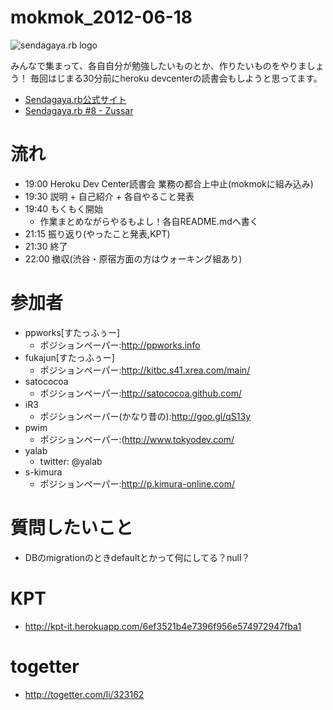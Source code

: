 mokmok_2012-06-18
=================

![sendagaya.rb logo](http://ppworks.info/images/sendagayarb100x100.png)

みんなで集まって、各自自分が勉強したいものとか、作りたいものをやりましょう！
毎回はじまる30分前にheroku devcenterの読書会もしようと思ってます。

* [Sendagaya.rb公式サイト](http://sendagayarb.github.com)
* [Sendagaya.rb #8 - Zussar](http://www.zusaar.com/event/309056)

# 流れ
* 19:00 Heroku Dev Center読書会 業務の都合上中止(mokmokに組み込み)
* 19:30 説明 + 自己紹介 + 各自やること発表
* 19:40 もくもく開始
  * 作業まとめながらやるもよし！各自README.mdへ書く
* 21:15 振り返り(やったこと発表,KPT)
* 21:30 終了
* 22:00 撤収(渋谷・原宿方面の方はウォーキング組あり)

# 参加者
* ppworks[すたっふぅー]
  * ポジションペーパー:http://ppworks.info
* fukajun[すたっふぅー]
  * ポジションペーパー:http://kitbc.s41.xrea.com/main/
* satococoa
  * ポジションペーパー:http://satococoa.github.com/
* iR3
  * ポジションペーパー(かなり昔の):http://goo.gl/qS13y
* pwim
  * ポジションペーパー:(http://www.tokyodev.com/
* yalab
  * twitter: @yalab
* s-kimura
  * ポジションペーパー:http://p.kimura-online.com/

# 質問したいこと
- DBのmigrationのときdefaultとかって何にしてる？null？


# KPT
* http://kpt-it.herokuapp.com/6ef3521b4e7396f956e574972947fba1

# togetter
* http://togetter.com/li/323162
